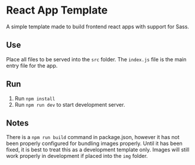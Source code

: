 # React App Template
A simple template made to build frontend react apps with support for Sass.

## Use
Place all files to be served into the `src` folder. The `index.js` file is the main entry file for the app. 

## Run 
1. Run `npm install` 
2. Run `npm run dev` to start development server. 

## Notes
There is a `npm run build` command in package.json, however it has not been properly configured for bundling images properly. Until it has been fixed, it is best to treat this as a development template only. Images will still work properly in development if placed into the `img` folder.